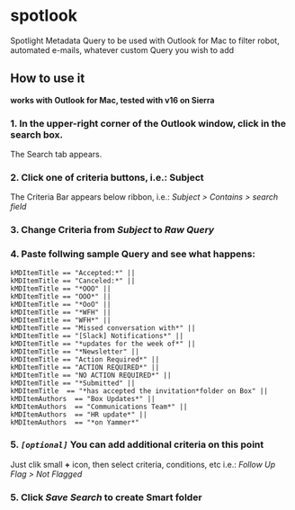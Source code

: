 # spotlook
Spotlight Metadata Query to be used with Outlook for Mac to filter robot, automated e-mails, whatever custom Query you wish to add

## How to use it
**works with Outlook for Mac, tested with v16 on Sierra**

### 1. In the upper-right corner of the Outlook window, click in the search box.

The Search tab appears.

### 2. Click one of criteria buttons, i.e.: Subject

The Criteria Bar appears below ribbon, i.e.: _Subject > Contains > search field_

### 3. Change Criteria from *Subject* to *Raw Query*

### 4. Paste follwing sample Query and see what happens:

```
kMDItemTitle == "Accepted:*" ||
kMDItemTitle == "Canceled:*" ||
kMDItemTitle == "*OOO" || 
kMDItemTitle == "OOO*" || 
kMDItemTitle == "*OoO" || 
kMDItemTitle == "*WFH" ||
kMDItemTitle == "WFH*" ||
kMDItemTitle == "Missed conversation with*" ||
kMDItemTitle == "[Slack] Notifications*" || 
kMDItemTitle == "*updates for the week of*" || 
kMDItemTitle == "*Newsletter" || 
kMDItemTitle == "Action Required*" || 
kMDItemTitle == "ACTION REQUIRED*" || 
kMDItemTitle == "NO ACTION REQUIRED*" || 
kMDItemTitle == "*Submitted" || 
kMDItemTitle  == "*has accepted the invitation*folder on Box" || 
kMDItemAuthors  == "Box Updates*" || 
kMDItemAuthors  == "Communications Team*" || 
kMDItemAuthors  == "HR update*" || 
kMDItemAuthors  == "*on Yammer*"
```

### 5. _`[optional]`_ You can add additional criteria on this point

Just clik small **+** icon, then select criteria, conditions, etc i.e.: *Follow Up Flag > Not Flagged*

### 5. Click *Save Search* to create Smart folder
